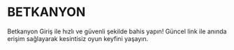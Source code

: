 # BETKANYON
Betkanyon Giriş ile hızlı ve güvenli şekilde bahis yapın! Güncel link ile anında erişim sağlayarak kesintisiz oyun keyfini yaşayın.
